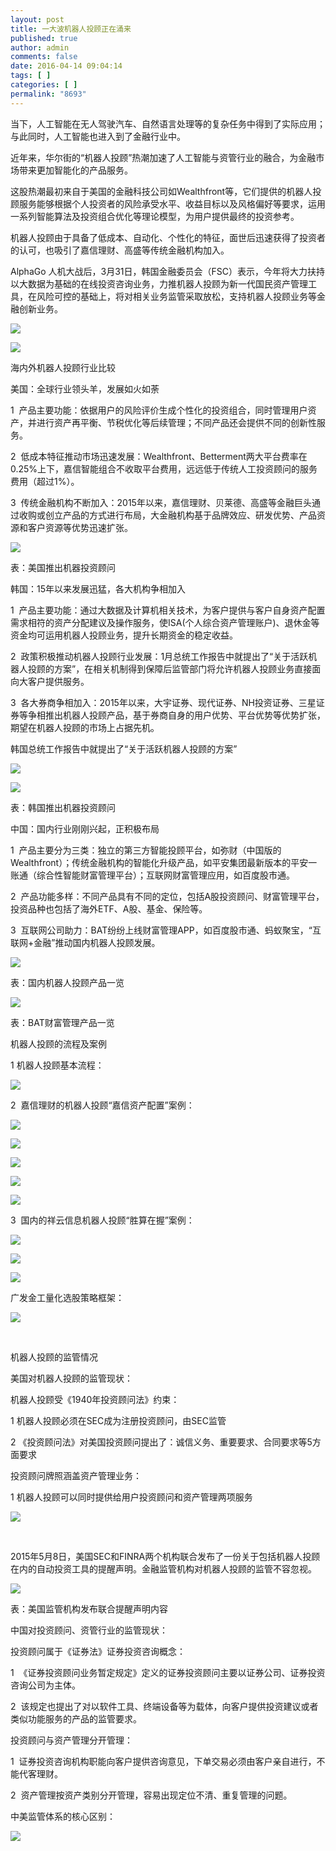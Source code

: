 ```yaml
---
layout: post
title: 一大波机器人投顾正在涌来
published: true
author: admin
comments: false
date: 2016-04-14 09:04:14
tags: [ ]
categories: [ ]
permalink: "8693"
---
```

当下，人工智能在无人驾驶汽车、自然语言处理等的复杂任务中得到了实际应用；与此同时，人工智能也进入到了金融行业中。

近年来，华尔街的“机器人投顾”热潮加速了人工智能与资管行业的融合，为金融市场带来更加智能化的产品服务。

这股热潮最初来自于美国的金融科技公司如Wealthfront等，它们提供的机器人投顾服务能够根据个人投资者的风险承受水平、收益目标以及风格偏好等要求，运用一系列智能算法及投资组合优化等理论模型，为用户提供最终的投资参考。

机器人投顾由于具备了低成本、自动化、个性化的特征，面世后迅速获得了投资者的认可，也吸引了嘉信理财、高盛等传统金融机构加入。

AlphaGo 人机大战后，3月31日，韩国金融委员会（FSC）表示，今年将大力扶持以大数据为基础的在线投资咨询业务，力推机器人投顾为新一代国民资产管理工具，在风险可控的基础上，将对相关业务监管采取放松，支持机器人投顾业务等金融创新业务。

![][1]

![][2]

海内外机器人投顾行业比较

美国：全球行业领头羊，发展如火如荼

1  产品主要功能：依据用户的风险评价生成个性化的投资组合，同时管理用户资产，并进行资产再平衡、节税优化等后续管理；不同产品还会提供不同的创新性服务。

2  低成本特征推动市场迅速发展：Wealthfront、Betterment两大平台费率在0.25%上下，嘉信智能组合不收取平台费用，远远低于传统人工投资顾问的服务费用（超过1%）。

3  传统金融机构不断加入：2015年以来，嘉信理财、贝莱德、高盛等金融巨头通过收购或创立产品的方式进行布局，大金融机构基于品牌效应、研发优势、产品资源和客户资源等优势迅速扩张。

![][3]

表：美国推出机器投资顾问

韩国：15年以来发展迅猛，各大机构争相加入

1  产品主要功能：通过大数据及计算机相关技术，为客户提供与客户自身资产配置需求相符的资产分配建议及操作服务，使ISA(个人综合资产管理账户)、退休金等资金均可运用机器人投顾业务，提升长期资金的稳定收益。

2  政策积极推动机器人投顾行业发展：1月总统工作报告中就提出了“关于活跃机器人投顾的方案”，在相关机制得到保障后监管部门将允许机器人投顾业务直接面向大客户提供服务。

3  各大券商争相加入：2015年以来，大宇证券、现代证券、NH投资证券、三星证券等争相推出机器人投顾产品，基于券商自身的用户优势、平台优势等优势扩张，期望在机器人投顾的市场上占据先机。

韩国总统工作报告中就提出了“关于活跃机器人投顾的方案”

![][4]

![][5]

表：韩国推出机器投资顾问

中国：国内行业刚刚兴起，正积极布局

1  产品主要分为三类：独立的第三方智能投顾平台，如弥财（中国版的Wealthfront）；传统金融机构的智能化升级产品，如平安集团最新版本的平安一账通（综合性智能财富管理平台）；互联网财富管理应用，如百度股市通。

2  产品功能多样：不同产品具有不同的定位，包括A股投资顾问、财富管理平台，投资品种也包括了海外ETF、A股、基金、保险等。

3  互联网公司助力：BAT纷纷上线财富管理APP，如百度股市通、蚂蚁聚宝，“互联网+金融”推动国内机器人投顾发展。

![][6]

表：国内机器人投顾产品一览

![][7]

表：BAT财富管理产品一览

机器人投顾的流程及案例

1 机器人投顾基本流程：

![][8]

2  嘉信理财的机器人投顾“嘉信资产配置”案例：

![][9]

![][10]

![][11]

![][12]

![][13]

3  国内的祥云信息机器人投顾“胜算在握”案例：

![][14]

![][15]

![][16]

广发金工量化选股策略框架：

![][17]

&nbsp;

机器人投顾的监管情况

美国对机器人投顾的监管现状：

机器人投顾受《1940年投资顾问法》约束：

1 机器人投顾必须在SEC成为注册投资顾问，由SEC监管

2 《投资顾问法》对美国投资顾问提出了：诚信义务、重要要求、合同要求等5方面要求

投资顾问牌照涵盖资产管理业务：

1 机器人投顾可以同时提供给用户投资顾问和资产管理两项服务

![][18]

&nbsp;

2015年5月8日，美国SEC和FINRA两个机构联合发布了一份关于包括机器人投顾在内的自动投资工具的提醒声明。金融监管机构对机器人投顾的监管不容忽视。

![][19]

表：美国监管机构发布联合提醒声明内容

中国对投资顾问、资管行业的监管现状：

投资顾问属于《证券法》证券投资咨询概念：

1  《证券投资顾问业务暂定规定》定义的证券投资顾问主要以证券公司、证券投资咨询公司为主体。

2  该规定也提出了对以软件工具、终端设备等为载体，向客户提供投资建议或者类似功能服务的产品的监管要求。

投资顾问与资产管理分开管理：

1  证券投资咨询机构职能向客户提供咨询意见，下单交易必须由客户亲自进行，不能代客理财。

2  资产管理按资产类别分开管理，容易出现定位不清、重复管理的问题。

中美监管体系的核心区别：

![][20]

 [1]: http://yongz.com/yz/wp-content/uploads/2016/04/1d0a80614f84f68d52f015c76e14e08a.jpg
 [2]: http://yongz.com/yz/wp-content/uploads/2016/04/a254e16594806f218a2e7a0558b036a9.jpg
 [3]: http://yongz.com/yz/wp-content/uploads/2016/04/9f586c8ae7b922f4d0c3a783126693ed.jpg
 [4]: http://yongz.com/yz/wp-content/uploads/2016/04/f3803421673e6df23b40a0d0318d341c.jpg
 [5]: http://yongz.com/yz/wp-content/uploads/2016/04/79386690213ee7bbfbcdb15e1b6b609b.jpg
 [6]: http://yongz.com/yz/wp-content/uploads/2016/04/6293d9d0fb59ca2443fafd86764db1d0.jpg
 [7]: http://yongz.com/yz/wp-content/uploads/2016/04/c3f2f05d0c479ef5144c77211578bd4a.jpg
 [8]: http://yongz.com/yz/wp-content/uploads/2016/04/d6997f763810d5bc995327f9f7416067.jpg
 [9]: http://yongz.com/yz/wp-content/uploads/2016/04/05c76f3631d1428814075e5c28a6ea79.jpg
 [10]: http://yongz.com/yz/wp-content/uploads/2016/04/9ad6ad39c1eaed8caca639f373179dc2.jpg
 [11]: http://yongz.com/yz/wp-content/uploads/2016/04/7f9910af42a8bac233160348df298e4f.jpg
 [12]: http://yongz.com/yz/wp-content/uploads/2016/04/50590ee147ef5803fbcff52408d1cdcd.jpg
 [13]: http://yongz.com/yz/wp-content/uploads/2016/04/b2d765a50b01b3654b0c8592dc334121.jpg
 [14]: http://yongz.com/yz/wp-content/uploads/2016/04/2ec2c1816186729753083da5aa752b02.jpg
 [15]: http://yongz.com/yz/wp-content/uploads/2016/04/664f724727ed5a7cca98d8beefcb0959.jpg
 [16]: http://yongz.com/yz/wp-content/uploads/2016/04/f8c0b858314e430b8cd37cb7f3911368.jpg
 [17]: http://yongz.com/yz/wp-content/uploads/2016/04/05e1e050acfcf33b5c543655b1880143.jpg
 [18]: http://yongz.com/yz/wp-content/uploads/2016/04/04888aff71e0f50908946344a5c6ac50.jpg
 [19]: http://yongz.com/yz/wp-content/uploads/2016/04/6ce48dc899569fe96bbd67f240b4afa9.jpg
 [20]: http://yongz.com/yz/wp-content/uploads/2016/04/a99da56000c64300ac8f6bb01b533829.jpg